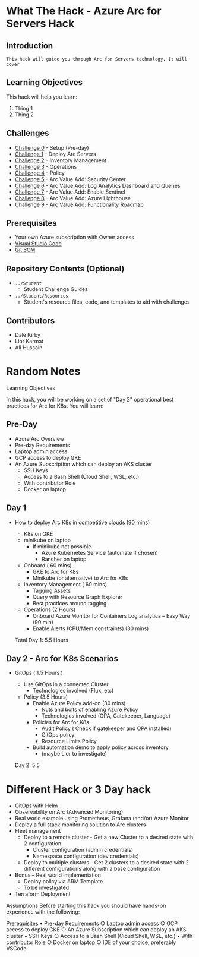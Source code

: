 # What The Hack - Azure Arc for Servers Hack

## Introduction
	This hack will guide you through Arc for Servers technology. It will cover 


## Learning Objectives

This hack will help you learn:

1. Thing 1
2. Thing 2

## Challenges
 - [Challenge 0](./Student/challenge00.md) - Setup (Pre-day)
 - [Challenge 1](./Student/challenge01.md) - Deploy Arc Servers
 - [Challenge 2](./Student/challenge02.md) - Inventory Management
 - [Challenge 3](./Student/challenge03.md) - Operations
 - [Challenge 4](./Student/challenge04.md) - Policy
 - [Challenge 5](./Student/challenge05.md) - Arc Value Add: Security Center
 - [Challenge 6](./Student/challenge06.md) - Arc Value Add: Log Analytics Dashboard and Queries
 - [Challenge 7](./Student/challenge07.md) - Arc Value Add: Enable Sentinel 
 - [Challenge 8](./Student/challenge08.md) - Arc Value Add: Azure Lighthouse
 - [Challenge 9](./Student/challenge09.md) - Arc Value Add: Functionality Roadmap
 

## Prerequisites
- Your own Azure subscription with Owner access
- [Visual Studio Code](https://code.visualstudio.com)
- [Git SCM](https://git-scm.com/download)

## Repository Contents (Optional)
- `../Student`
  - Student Challenge Guides
- `../Student/Resources`
  - Student's resource files, code, and templates to aid with challenges

## Contributors
- Dale Kirby
- Lior Karmat
- Ali Hussain

# Random Notes

Learning Objectives

In this hack, you will be working on a set of "Day 2" operational best practices for Arc for K8s. You will learn:

## Pre-Day
  - Azure Arc Overview
  - Pre-day Requirements
  - Laptop admin access
  - GCP access to deploy GKE
  - An Azure Subscription which can deploy an AKS cluster
	- SSH Keys
	- Access to a Bash Shell (Cloud Shell, WSL, etc.)
	- With contributor Role
	- Docker on laptop

## Day 1
 - How to deploy Arc K8s in competitive clouds (90 mins)
	- K8s on GKE
	- minikube on laptop
		- If minikube not possible
			- Azure Kubernetes Service (automate if chosen)
			- Rancher on laptop 
	- Onboard ( 60 mins)
		- GKE to Arc for K8s 
		- Minikube (or alternative) to Arc for K8s
	- Inventory Management ( 60 mins)
		- Tagging Assets
		- Query with Resource Graph Explorer
		- Best practices around tagging
	- Operations (2 Hours)
		- Onboard Azure Monitor for Containers Log analytics – Easy Way (90 min)
		- Enable Alerts (CPU/Mem constraints) (30 mins)

	Total Day 1: 5.5 Hours
	
## Day 2 - Arc for K8s Scenarios

- GitOps ( 1.5 Hours )
	- Use GitOps in a connected Cluster
		- Technologies involved (Flux, etc)
	- Policy (3.5 Hours)
		- Enable Azure Policy add-on (30 mins)
			- Nuts and bolts of enabling Azure Policy
			- Technologies involved (OPA, Gatekeeper, Language)
		- Policies for Arc for K8s
			- Audit Policy ( Check if gatekeeper and OPA installed)
			- GitOps policy
			- Resource Limits Policy 
		- Build automation demo to apply policy across inventory 
			- (maybe Lior to investigate)

	Day 2: 5.5
	
# Different Hack or 3 Day hack

  - GitOps with Helm
  - Observability on Arc (Advanced Monitoring)
  - Real world example using Prometheus, Grafana (and/or) Azure Monitor
  - Deploy a full stack monitoring solution to Arc clusters
  - Fleet management
	- Deploy to a remote cluster - Get a new Cluster to a desired state with 2 configuration
	  - Cluster configuration (admin credentials)
	  - Namespace configuration (dev credentials)
	- Deploy to multiple clusters - Get 2 clusters to a desired state with 2 different configurations along with a base configuration
  - Bonus – Real world implementation
    - Deploy policy via ARM Template
    - To be investigated
  - Terraform Deployment
	
Assumptions
	Before starting this hack you should have hands-on experience with the following:
			
Prerequisites
	• Pre-day Requirements
		○ Laptop admin access
		○ GCP access to deploy GKE
		○ An Azure Subscription which can deploy an AKS cluster
			▪ SSH Keys
		○ Access to a Bash Shell (Cloud Shell, WSL, etc.)
			▪ With contributor Role
		○ Docker on laptop
		○ IDE of your choice, preferably VSCode
